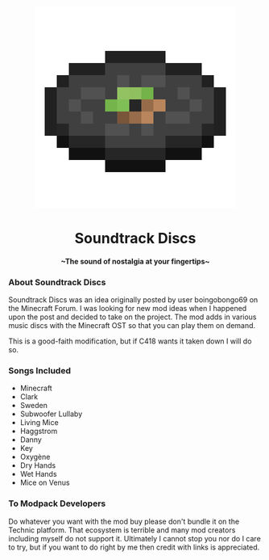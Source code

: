 <p align="center">
  <img src="https://github.com/thenamesnano/Soundtrack-Discs/blob/forge-1.16.5/src/main/resources/icon.png"/>
</p>
<h1 align="center">Soundtrack Discs</h1>
<h4 align="center">~The sound of nostalgia at your fingertips~</h4>
<div></div>

<h3>About Soundtrack Discs</h3>
<p>Soundtrack Discs was an idea originally posted by user boingobongo69 on the Minecraft Forum.
I was looking for new mod ideas when I happened upon the post and decided to take on the project.
The mod adds in various music discs with the Minecraft OST so that you can play them on demand.</p>
<p>This is a good-faith modification, but if C418 wants it taken down I will do so.</p>

<h3>Songs Included</h3>
<ul>
<li>Minecraft</li>
<li>Clark</li>
<li>Sweden</li>
<li>Subwoofer Lullaby</li>
<li>Living Mice</li>
<li>Haggstrom</li>
<li>Danny</li>
<li>Key</li>
<li>Oxygène</li>
<li>Dry Hands</li>
<li>Wet Hands</li>
<li>Mice on Venus</li>
</ul>

<h3>To Modpack Developers</h3>
<p>Do whatever you want with the mod buy please don't bundle it on the Technic platform.
That ecosystem is terrible and many mod creators including myself do not support it.
Ultimately I cannot stop you nor do I care to try, but if you want to do right by me then credit with links is appreciated.</p>
